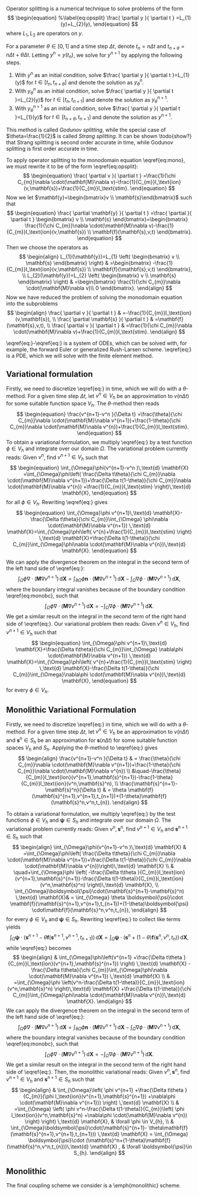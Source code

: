 Operator splitting is a numerical technique to solve problems of the form
$$
\begin{equation}
%\label{eq:opsplit}
\frac{ \partial y }{ \partial t } =L_{1}(y)+L_{2}(y),
\end{equation}
$$
where $L_{1},L_{2}$ are operators on $y$. 

For a parameter $\theta \in[0,1]$ and a time step $\Delta t$, denote $t_{n}=n\Delta t$ and $t_{n+\theta}=n\Delta t+\theta \Delta t$. Letting $y^{n}=y(t_{n})$, we solve for $y^{n+1}$ by applying the following steps.
1. With $y^{n}$ as an initial condition, solve $\frac{ \partial y }{ \partial t }=L_{1}(y)$ for $t\in[t_{n},t_{n+\theta}]$ and denote the solution as $y_{\theta}^{n}$.
2. With $y^{n}_{\theta}$ as an initial condition, solve $\frac{ \partial y }{ \partial t }=L_{2}(y)$ for $t\in[t_{n},t_{n+1}]$ and denote the solution as $y_{\theta}^{n+1}$.
3. With $y^{n+1}_{\theta}$ as an initial condition, solve $\frac{ \partial y }{ \partial t }=L_{1}(y)$ for $t\in[t_{n+\theta},t_{n+1}]$ and denote the solution as $y^{n+1}$.

This method is called $\textit{Godunov splitting}$, while the special case of $\theta=\frac{1}{2}$ is called $\textit{Strang splitting}$. It can be shown \todo{show?} that Strang splitting is second order accurate in time, while Godunov splitting is first order accurate in time.

To apply operator splitting to the monodomain equation \eqref{eq:mono}, we must rewrite it to be of the form \eqref{eq:opsplit}: $$
\begin{equation}
\frac{ \partial v }{ \partial t } =\frac{1}{\chi C_{m}}\nabla \cdot(\mathbf{M}\nabla v)-\frac{1}{C_{m}}I_\text{ion}(v,\mathbf{s})+\frac{1}{C_{m}}I_\text{stim}.
\end{equation}
$$
Now we let $\mathbf{y}=\begin{bmatrix}v \\ \mathbf{s}\end{bmatrix}$ such that $$
\begin{equation}
\frac{ \partial \mathbf{y} }{ \partial t } =\frac{ \partial  }{ \partial t } \begin{bmatrix}
v  \\
\mathbf{s} 
\end{bmatrix}=\begin{bmatrix}
\frac{1}{\chi C_{m}}\nabla \cdot(\mathbf{M}\nabla v)-\frac{1}{C_{m}}I_\text{ion}(v,\mathbf{s}) \\
\mathbf{f}(\mathbf{s},v,t)
\end{bmatrix}.
\end{equation}
$$
Then we choose the operators as $$
\begin{align}
L_{1}(\mathbf{y})=L_{1} \left( \begin{bmatrix}
v \\
\mathbf{s}
\end{bmatrix} \right)  & =\begin{bmatrix}
-\frac{1}{C_{m}}I_\text{ion}(v,\mathbf{s}) \\
\mathbf{f}(\mathbf{s},v,t)
\end{bmatrix}, \\
L_{2}(\mathbf{y})=L_{2} \left( \begin{bmatrix}
v \\
\mathbf{s}
\end{bmatrix} \right)  & =\begin{bmatrix}
\frac{1}{\chi C_{m}}\nabla \cdot(\mathbf{M}\nabla v)\\
0
\end{bmatrix}.
\end{align}
$$
Now we have reduced the problem of solving the monodomain equation into the subproblems
$$
\begin{align}
\frac{ \partial v }{ \partial t }  & =-\frac{1}{C_{m}}I_\text{ion}(v,\mathbf{s}), \\
\frac{ \partial \mathbf{s} }{ \partial t }  & =\mathbf{f}(\mathbf{s},v,t), \\
\frac{ \partial v }{ \partial t }  & =\frac{1}{\chi C_{m}}\nabla \cdot(\mathbf{M}\nabla v)+\frac{1}{C_{m}}I_\text{stim}.
\end{align}
$$

\eqref{eq:}-\eqref{eq:} is a system of ODEs, which can be solved with, for example, the forward Euler or generalized Rush-Larsen scheme. \eqref{eq:} is a PDE, which we will solve with the finite element method.

## Variational formulation
Firstly, we need to discretize \eqref{eq:} in time, which we will do with a $\theta$-method. For a given time step $\Delta t$, let $v^n \in V_{h}$ be an approximation to $v(n \Delta t)$ for some suitable function space $V_{h}$. The $\theta$-method then reads $$
\begin{equation}
\frac{v^{n+1}-v^n }{\Delta t}   =\frac{\theta}{\chi C_{m}}\nabla \cdot(\mathbf{M}\nabla v^{n+1})+\frac{1-\theta}{\chi C_{m}}\nabla \cdot(\mathbf{M}\nabla v^{n})+\frac{1}{C_{m}}I_\text{stim}.
\end{equation}
$$
To obtain a variational formulation, we multiply \eqref{eq:} by a test function $\phi \in V_{h}$ and integrate over our domain $\Omega$. The variational problem currently reads: Given $v^n$, find $v^{n+1}\in V_{h}$ such that $$
\begin{equation}
\int_{\Omega}\phi(v^{n+1}-v^n )\,\text{d} \mathbf{X} =\int_{\Omega}\phi\left( \frac{\Delta t\theta}{\chi C_{m}}\nabla \cdot(\mathbf{M}\nabla v^{n+1})+\frac{\Delta t(1-\theta)}{\chi C_{m}}\nabla \cdot(\mathbf{M}\nabla v^{n}) +\frac{1}{C_{m}}I_\text{stim} \right)\,\text{d} \mathbf{X},
\end{equation}
$$
for all $\phi \in V_{h}$. Rewriting \eqref{eq:} gives
$$
\begin{equation}
\int_{\Omega}\phi v^{n+1}\,\text{d} \mathbf{X}-\frac{\Delta t\theta}{\chi C_{m}}\int_{\Omega} \phi\nabla \cdot(\mathbf{M}\nabla v^{n+1}) \,\text{d} \mathbf{X}=\int_{\Omega}\phi\left(  v^{n}+\frac{1}{C_{m}}I_\text{stim} \right) \,\text{d} \mathbf{X}+\frac{\Delta t(1-\theta)}{\chi C_{m}}\int_{\Omega}\phi\nabla \cdot(\mathbf{M}\nabla v^{n})\,\text{d} \mathbf{X}.
\end{equation}
$$

We can apply the divergence theorem on the integral in the second term of the left hand side of \eqref{eq:}: $$
\begin{equation}
\int_{\Omega}\phi\nabla \cdot(\mathbf{M}\nabla v^{n+1}) \,\text{d} \mathbf{X}   =\int_{\partial \Omega}\phi \mathbf{n}\cdot(\mathbf{M}\nabla v^{n+1})\,\text{d} \mathbf{X}-\int_{\Omega}\nabla \phi \cdot(\mathbf{M}\nabla v^{n+1})\,\text{d} \mathbf{X},
\end{equation}
$$
where the boundary integral vanishes because of the boundary condition \eqref{eq:monobc}, such that$$
\begin{equation}
\int_{\Omega}\phi\nabla \cdot(\mathbf{M}\nabla v^{n+1}) \,\text{d} \mathbf{X}   =-\int_{\Omega}\nabla \phi \cdot(\mathbf{M}\nabla v^{n+1})\,\text{d} \mathbf{X}.
\end{equation}
$$
We get a similar result on the integral in the second term of the right hand side of \eqref{eq:}. Our variational problem then reads: Given $v^n\in V_{h}$, find $v^{n+1}\in V_{h}$ such that $$
\begin{equation}
\int_{\Omega}\phi v^{n+1}\,\text{d} \mathbf{X}+\frac{\Delta t\theta}{\chi C_{m}}\int_{\Omega} \nabla\phi \cdot(\mathbf{M}\nabla v^{n+1}) \,\text{d} \mathbf{X}=\int_{\Omega}\phi\left(  v^{n}+\frac{1}{C_{m}}I_\text{stim} \right) \,\text{d} \mathbf{X}-\frac{\Delta t(1-\theta)}{\chi C_{m}}\int_{\Omega}\nabla\phi \cdot(\mathbf{M}\nabla v^{n})\,\text{d} \mathbf{X},
\end{equation}
$$
for every $\phi \in V_{h}$.

## Monolithic Variational Formulation
Firstly, we need to discretize \eqref{eq:} in time, which we will do with a $\theta$-method. For a given time step $\Delta t$, let $v^n \in V_{h}$ be an approximation to $v(n \Delta t)$ and $\mathbf{s}^n\in S_{h}$ be an approximation for $\mathbf{s}(n\Delta t)$ for some suitable function spaces $V_{h}$ and $S_{h}$. Applying the $\theta$-method to \eqref{eq:} gives
$$
\begin{align}
\frac{v^{n+1}-v^n }{\Delta t} & =  \frac{\theta}{\chi C_{m}}\nabla \cdot(\mathbf{M}\nabla v^{n+1})+\frac{1-\theta}{\chi C_{m}}\nabla \cdot(\mathbf{M}\nabla v^{n}) \\
 &\quad-\frac{\theta}{C_{m}}I_\text{ion}(v^{n+1},\mathbf{s}^{n+1})-\frac{1-\theta}{C_{m}}I_\text{ion}(v^n,\mathbf{s}^n), \\
\frac{\mathbf{s}^{n+1}-\mathbf{s}^n}{\Delta t} & =  \theta \mathbf{f}(\mathbf{s}^{n+1},v^{n+1},t_{n+1})+(1-\theta)\mathbf{f}(\mathbf{s}^n,v^n,t_{n}).
\end{align}
$$

To obtain a variational formulation, we multiply \eqref{eq:} by the test functions $\phi \in V_{h}$ and $\boldsymbol{\psi} \in S_{h}$ and integrate over our domain $\Omega$. The variational problem currently reads: Given $v^n,\mathbf{s}^n$, find $v^{n+1}\in V_{h}$ and $\mathbf{s}^{n+1}\in S_{h}$ such that 
$$
\begin{align}
\int_{\Omega}\phi(v^{n+1}-v^n )\,\text{d} \mathbf{X}  & =\int_{\Omega}\phi\left( \frac{\Delta t\theta}{\chi C_{m}}\nabla \cdot(\mathbf{M}\nabla v^{n+1})+\frac{\Delta t(1-\theta)}{\chi C_{m}}\nabla \cdot(\mathbf{M}\nabla v^{n})\right)\,\text{d} \mathbf{X} \\
 & \quad+\int_{\Omega}\phi \left( -\frac{\Delta t\theta }{C_{m}}I_\text{ion}(v^{n+1},\mathbf{s}^{n+1})-\frac{\Delta t(1-\theta)}{C_{m}}I_\text{ion}(v^n,\mathbf{s}^n) \right)\,\text{d} \mathbf{X},  \\
\int_{\Omega}\boldsymbol{\psi}\cdot(\mathbf{s}^{n+1}-\mathbf{s}^n) \,\text{d} \mathbf{X}& = \int_{\Omega} \theta \boldsymbol{\psi}\cdot \mathbf{f}(\mathbf{s}^{n+1},v^{n+1},t_{n+1})+(1-\theta)\boldsymbol{\psi} \cdot\mathbf{f}(\mathbf{s}^n,v^n,t_{n}),
\end{align}
$$
for every $\phi \in V_{h}$ and $\boldsymbol{\psi}\in S_{h}$. Rewriting \eqref{eq:} to collect like terms yields $$
\begin{equation}
\int_{\Omega}\boldsymbol{\psi}\cdot(\mathbf{s}^{n+1}- \theta\mathbf{f}(\mathbf{s}^{n+1},v^{n+1},t_{n+1})) \,\text{d} \mathbf{X} = \int_{\Omega}  \boldsymbol{\psi}\cdot (\mathbf{s}^n+(1-\theta)\mathbf{f}(\mathbf{s}^n,v^n,t_{n}))\,\text{d} \mathbf{X},
\end{equation}
$$
while \eqref{eq:} becomes$$
\begin{align}
 & \int_{\Omega}\phi\left(v^{n+1} +\frac{\Delta t\theta }{C_{m}}I_\text{ion}(v^{n+1},\mathbf{s}^{n+1}) \right) \,\text{d} \mathbf{X} -\frac{\Delta t\theta}{\chi C_{m}}\int_{\Omega}\phi\nabla \cdot(\mathbf{M}\nabla v^{n+1}) \,\text{d} \mathbf{X}  \\
& =\int_{\Omega}\phi \left(v^n-\frac{\Delta t(1-\theta)}{C_{m}}I_\text{ion}(v^n,\mathbf{s}^n) \right)\,\text{d} \mathbf{X} +\frac{\Delta t(1-\theta)}{\chi C_{m}}\int_{\Omega}\phi\nabla \cdot(\mathbf{M}\nabla v^{n})\,\text{d} \mathbf{X}.
\end{align}
$$
We can apply the divergence theorem on the integral in the second term of the left hand side of \eqref{eq:}: $$
\begin{equation}
\int_{\Omega}\phi\nabla \cdot(\mathbf{M}\nabla v^{n+1}) \,\text{d} \mathbf{X}   =\int_{\partial \Omega}\phi \mathbf{n}\cdot(\mathbf{M}\nabla v^{n+1})\,\text{d} \mathbf{X}-\int_{\Omega}\nabla \phi \cdot(\mathbf{M}\nabla v^{n+1})\,\text{d} \mathbf{X},
\end{equation}
$$
where the boundary integral vanishes because of the boundary condition \eqref{eq:monobc}, such that$$
\begin{equation}
\int_{\Omega}\phi\nabla \cdot(\mathbf{M}\nabla v^{n+1}) \,\text{d} \mathbf{X}   =-\int_{\Omega}\nabla \phi \cdot(\mathbf{M}\nabla v^{n+1})\,\text{d} \mathbf{X}.
\end{equation}
$$
We get a similar result on the integral in the second term of the right hand side of \eqref{eq:}. Then, the monolithic variational reads: Given $v^n,\mathbf{s}^n$, find $v^{n+1}\in V_{h}$ and $\mathbf{s}^{n+1}\in S_{h}$ such that $$
\begin{align}
 & \int_{\Omega}\left( \phi v^{n+1} +\frac{\Delta t\theta }{C_{m}}(\phi I_\text{ion}(v^{n+1},\mathbf{s}^{n+1})  +\nabla\phi \cdot(\mathbf{M}\nabla v^{n+1})) \right)  \,\text{d} \mathbf{X}  \\
& =\int_{\Omega} \left( \phi v^n-\frac{\Delta t(1-\theta)}{C_{m}}\left( \phi I_\text{ion}(v^n,\mathbf{s}^n)  +\nabla\phi \cdot(\mathbf{M}\nabla v^{n}) \right) \right)  \,\text{d} \mathbf{X},  & \forall \phi \in V_{h}, \\
 & \int_{\Omega}\boldsymbol{\psi}\cdot(\mathbf{s}^{n+1}- \theta\mathbf{f}(\mathbf{s}^{n+1},v^{n+1},t_{n+1})) \,\text{d} \mathbf{X} = \int_{\Omega}  \boldsymbol{\psi}\cdot (\mathbf{s}^n+(1-\theta)\mathbf{f}(\mathbf{s}^n,v^n,t_{n}))\,\text{d} \mathbf{X}  , & \forall \boldsymbol{\psi}\in S_{h}.
\end{align}
$$
## Monolithic
The final coupling scheme we consider is a \emph{monolithic} scheme. 
